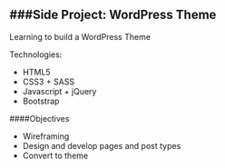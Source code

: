 ###Side Project: WordPress Theme
---

Learning to build a WordPress Theme

Technologies:

- HTML5
- CSS3 + SASS
- Javascript + jQuery
- Bootstrap

####Objectives
- Wireframing
- Design and develop pages and post types
- Convert to theme